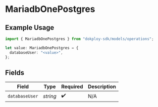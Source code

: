 # MariadbOnePostgres

## Example Usage

```typescript
import { MariadbOnePostgres } from "dokploy-sdk/models/operations";

let value: MariadbOnePostgres = {
  databaseUser: "<value>",
};
```

## Fields

| Field              | Type               | Required           | Description        |
| ------------------ | ------------------ | ------------------ | ------------------ |
| `databaseUser`     | *string*           | :heavy_check_mark: | N/A                |